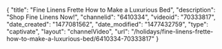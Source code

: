 {
    "title": "Fine Linens Frette How to Make a Luxurious Bed",
    "description": "Shop Fine Linens Now!",
    "channelid": "6410334",
    "videoid": "70333817",
    "date_created": "1477081562",
    "date_modified": "1477432759",
    "type": "captivate",
    "layout": "channelVideo",
    "url": "\/holidays\/fine-linens-frette-how-to-make-a-luxurious-bed\/6410334-70333817"
}